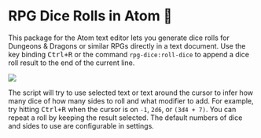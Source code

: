 # RPG Dice Rolls in Atom 🎲

This package for the Atom text editor lets you generate dice rolls for Dungeons & Dragons or similar RPGs directly in a text document. Use the key binding <kbd class="platform-all">Ctrl+R</kbd> or the command `rpg-dice:roll-dice` to append a dice roll result to the end of the current line.

![](https://raw.githubusercontent.com/akstuhl/rpg-dice/main/asset/demo.gif)

The script will try to use selected text or text around the cursor to infer how many dice of how many sides to roll and what modifier to add. For example, try hitting <kbd class="platform-all">Ctrl+R</kbd> when the cursor is on `-1`, `2d6`, or `(3d4 + 7)`. You can repeat a roll by keeping the result selected. The default numbers of dice and sides to use are configurable in settings.
